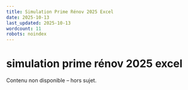 ```yaml
---
title: Simulation Prime Rénov 2025 Excel
date: 2025-10-13
last_updated: 2025-10-13
wordcount: 11
robots: noindex
---
```


# simulation prime rénov 2025 excel

Contenu non disponible – hors sujet.
